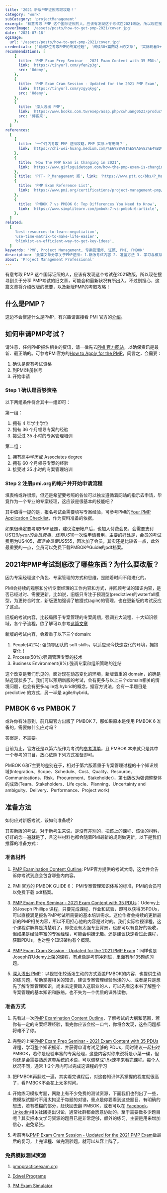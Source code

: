 ```yaml
---
title: '2021 新版PMP证照考取攻略！'
category: 'work'
subCategory: 'projectManagement'
excerpt: '有意考取 PMP 这个国际证照的人，应该有发现这个考试在2021改版，所以现在搜寻到关于分享 PMP考试的旧文章，可能会和最新状况有所出入。不过别担心，这篇文章将介绍改版的概要，以及新版PMP的考取攻略！'
coverImage: '/assets/posts/how-to-get-pmp-2021/cover.jpg'
date: '2021-07-18'
ogImage:
  url: '/assets/posts/how-to-get-pmp-2021/cover.jpg'
credentials: ['访问2位考取PMP的专案经理', '阅读30+篇网路上的文章', '实际观看3+个线上课程']
recommendations: [
    {
      title: 'PMP Exam Prep Seminar - 2021 Exam Content with 35 PDUs',
      link: 'https://tinyurl.com/yfen2p3g',
      src: 'Udemy',
    },
    {
      title: 'PMP Exam Cram Session - Updated for the 2021 PMP Exam',
      link: 'https://tinyurl.com/yzgyqkyg',
      src: 'Udemy',
    },
    {
      title: '深入浅出 PMP',
      link: 'https://www.books.com.tw/exep/assp.php/cwhuang0523/products/0010825895?utm_source=cwhuang0523&utm_medium=ap-books&utm_content=recommend&utm_campaign=ap-202108',
      src: '博客来',
    },
  ]
references:
  [
    {
      title: '一个月内考取 PMP 证照攻略，PMP 实际上有用吗？',
      link: 'https://chi-wei-huang.medium.com/%E6%88%91%E5%A6%82%E4%BD%95%E5%9C%A8%E4%B8%80%E5%80%8B%E6%9C%88%E5%85%A7%E5%8F%96%E5%BE%97pmp%E8%AD%89%E7%85%A7-project-management-professional-certification-544b2937adeb',
    },
    {
      title: 'How The PMP Exam is Changing in 2021',
      link: 'https://www.girlsguidetopm.com/how-the-pmp-exam-is-changing-next-year/',
    },
    { title: 'PTT- P_Management 版', link: 'https://www.ptt.cc/bbs/P_Management/index.html' },
    {
      title: 'PMP Exam Reference List',
      link: 'https://www.pmi.org/certifications/project-management-pmp/earn-the-pmp/pmp-exam-preparation/pmp-reference-list?utm_campaign=2021-07-19&utm_term=8912846&utm_content=educational&utm_source=email-sendgrid&utm_medium=979552',
    },
    {
      title: 'PMBOK 7 vs PMBOK 6: Top Differences You Need to Know',
      link: 'https://www.simplilearn.com/pmbok-7-vs-pmbok-6-article',
    },
  ]
related:
  [
    'best-resources-to-learn-negotiation',
    'use-time-matrix-to-make-life-easier',
    'blinkist-an-efficient-way-to-get-key-ideas',
  ]
keywords: 'PMP, Project Management, 专案管理师, 证照, PMI, PMBOK'
description: '此篇文章分享关于PMP证照: 1.新版考试内容 2. 准备方法 3. 学习与模拟测试资源'
about: 'Project Management Professional'
---
```


 <!-- zh-CN-->

有意考取 PMP 这个国际证照的人，应该有发现这个考试在2021改版，所以现在搜寻到关于分享 PMP考试的旧文章，可能会和最新状况有所出入。不过别担心，这篇文章将介绍改版的概要，以及新版PMP的考取攻略！

## 什么是PMP？

这边不会赘述什么是PMP，有兴趣请直接看 PMI 官方的[介绍](https://www.pmi.org/certifications/project-management-pmp)。

## 如何申请PMP考试？

请注意，任何PMP报名相关的资讯，请一律先去[PMI 官方网站](https://www.pmi.org/)，以确保资讯是最新、最正确的。可参考PMI官方的[How to Apply for the PMP](https://www.pmi.org/certifications/project-management-pmp/earn-the-pmp/how-to-apply)，简言之，会需要：

1. 确认是否有考试资格
2. 到PMI注册帐号
3. 开始申请

### Step 1 确认是否够资格

以下两组条件符合其中一组即可：

第一组：

1. 拥有 4 年学士学位
2. 拥有 36 个月领导专案的经验
3. 接受过 35 小时的专案管理培训

第二组：

1. 拥有高中学历或 Associates degree
2. 拥有 60 个月领导专案的经验
3. 接受过 35 小时的专案管理培训

### Step 2 注册pmi.org的帐户并开始申请流程

填表格或许很烦，但还是希望要考照的各位可以独立遵循着网站的指示去申请，毕竟作为一个专业的专案经理，这应该是很基本的技能吧？

其中值得一提的是，报名考试会需要填写专案经验，可参考PMI的[Your PMP Application Checklist](https://www.pmi.org/-/media/pmi/documents/public/pdf/certifications/your-pmp-application-checklist.pdf?v=598ade6b-8bd6-4ef5-a7d6-1d363a2b93d0)，作为资料准备的依据。

如果很确定要考取PMP证照，建议注册帐户后，也加入付费会员，会需要支付US$129/year的会员费用，还有US$10一次性申请费用，主要的好处是，会员的考试费用为US$405，而非会员要 US$555，因次加了会员，其实还是比较省一点，此外最重要的一点，会员可以免费下载PMBOK®Guide的pdf档案。

## 2021年PMP考试到底改了哪些东西？为什么要改版？

因为专案经理这个角色、专案管理的方式和思维，是随着时间不段进化的。

PMI会持续的观察和分析专案经理的工作内容和方式，并回顾考试的知识内容，是否已经过时、需要更新。比如说，旧版只专注于预测型(predictive)的waterfall模型，为更符合时宜，新版更加强调了敏捷式(agile)的管理，也在更新版的考试反应了这点。

旧版的考试内容，比较局限于专案管理的专案周期，强调五大流程、十大知识领域，各个子流程，欲了解可以参考[这篇文章](https://chi-wei-huang.medium.com/%E6%88%91%E5%A6%82%E4%BD%95%E5%9C%A8%E4%B8%80%E5%80%8B%E6%9C%88%E5%85%A7%E5%8F%96%E5%BE%97pmp%E8%AD%89%E7%85%A7-project-management-professional-certification-544b2937adeb)

新版的考试内容，会着重于以下三个domain:

1. People(42%): 强领导团队的 soft skills，以适应现今快速变化的环境，拥抱变化！
2. Process(50%):强调管理专案的技术
3. Business Environment(8%):强调专案和组织策略的连结

这个改变是我们乐见的，面对现在动态变化的环境，新版着重的 domain，的确是贴近现状多了。我们可以预期新版的考试，会有更多与以上三个domain相关的情境问题，也会有更多agile或 hybrid的概念，据官方说法，会有一半题目是 predictive 的方式，另一半是 agile/hybrid。

## PMBOK 6 vs PMBOK 7

或许你有注意到，前几周官方出版了 PMBOK 7，那如果原本是使用 PMBOK 6 准备的，需要做什么应对吗？

答案是，不需要。

目前为止，官方还是以第六版作为考试的[参考清单](https://www.pmi.org/certifications/project-management-pmp/earn-the-pmp/pmp-exam-preparation/pmp-reference-list?utm_campaign=2021-07-19&utm_term=8912846&utm_content=educational&utm_source=email-sendgrid&utm_medium=979552)，且 PMBOK 本来就只是其中一个参考的书目，放心依照下列方式准备即可。

PMBOK 6和7主要的差别在于，相对于第六版着重于专案管理过程的十个知识领域(Integration、Scope、Schedule、Cost、Quality、Resource、Communications、Risk、Procurement、Stakeholder)，第七版改为强调整整体的成效(Team、Stakeholders、Life cycle、Planning、Uncertainty and ambiguity、Delivery、Performance、Project work)

## 准备方法


如何应对新版考试，该如何准备呢?

其实新版的考试，对于新考生来说，是没有差别的，把该上的课程、该读的材料，好好的念一遍就是了，且这些材料也都会随着PMI最新的规则做更新，以下是我们推荐的准备方式：

### 准备材料

1. [PMP Examination Content Outline](https://www.pmi.org/-/media/pmi/documents/public/pdf/certifications/pmp-examination-content-outline.pdf?v=ef41743a-9156-4137-a9a6-fd31e19a9668): PMP官方提供的考试大纲，这文件会告诉你考试到底会包含哪些内内容。

2. PMI 官方的 PMBOK GUIDE 6： PMI专案管理知识体系的标准，PMI的会员可以免费下载 pdf档案。

3. [PMP Exam Prep Seminar - 2021 Exam Content with 35 PDUs](https://tinyurl.com/yfen2p3g)：Udemy上的Joseph Phillips 课程，只要完成课程、作业和试验，即可以获得35PDUs，可以直接满足报名PMP考试所需要的基本培训需求。这位作者会持续的更新最新的PMP相关内容，所以不用担心他的内容是过时的。我们实际检视课程，这个课程讲解算是清楚明了，即使没有太强专业背景，也都可以有良好的吸收，但如果是经验丰富的专案经理，可能会稍嫌无趣。还是建议快速看过此课程，获取PDUs，也对整个知识架构有个概观。

4. [PMP Exam Cram Session - Updated for the 2021 PMP Exam](https://tinyurl.com/yzgyqkyg)：同样也是Joseph在Udemy上架的课程，有点像是考前冲刺班，里面有附135题练习题。

5. [深入浅出 PMP](https://www.books.com.tw/exep/assp.php/cwhuang0523/products/0010825895?utm_source=cwhuang0523&utm_medium=ap-books&utm_content=recommend&utm_campaign=ap-202108)：以视觉化较活泼生动的方式涵盖PMBOK的内容，也提供生动的练习题，帮助掌握相关的知识，建议专案管理经验尚浅的人、或者是只是想先了解专案管理知识，尚未去定要踏入这职业的人，可以先看这本书了解整个专案管理的基本知识和脉络。也不失为一个优质的课外读物。

### 准备方式

1. 先看过一次[PMP Examination Content Outline](https://www.pmi.org/-/media/pmi/documents/public/pdf/certifications/pmp-examination-content-outline.pdf?v=ef41743a-9156-4137-a9a6-fd31e19a9668)，了解考试的大纲和范围，若你有一定的专案经理经验，看完你应该会松一口气，你将会发现，这些问题都将难不了你。

2. 完整的上完[PMP Exam Prep Seminar - 2021 Exam Content with 35 PDUs](https://tinyurl.com/yfen2p3g)课程，学习整个知识框架、并获得申请考试足够的 PDUs，同时建议一起扫过PMBOK，若你是经验丰富的专案经理，这些内容对你来说将是小菜一碟，但你还是会需要熟悉这套系统的术语，可以调整成1.5x速率来看完课程。每个人状况不同，通常 1-2个月内可以完成这课程的学习

3. 把PMBOK再翻过一遍，其实看完课程后，对这套知识体系掌握的程度就很高了，看PMBOK不会花上太多时间。

4. 开始练习模拟考题，网路上有不少免费的测试资源，下面我们也列出了一些，做模拟试题时不用太拘泥于每题的对错，重点是你要看到这些题目，有明确的想法，若有模糊的部分，赶快回去翻 PMBOK，或者可以在 [Facebook](https://www.facebook.com/groups/839989579444112)、[Linkedin](https://www.linkedin.com/search/results/groups/?keywords=PMP)相关社团提出讨论，通常社群都会愿意协助的。至于需要做多少题目呢？其实把本文学习资源的题目已是非常足够，额外的练习，主要是用来增加信心，避免紧张。

5. 考前再以[PMP Exam Cram Session - Updated for the 2021 PMP Exam](https://tinyurl.com/yzgyqkyg)做最后的复习，上完课程、做完测验题，就可以从容上阵了。

### 免费模拟测试资源

1. [pmppracticeexam.org](https://www.pmppracticeexam.org/)

2. [Edwel Programs](https://www.edwel.com/Free-Resources/PMP-Certification-Practice-Exam.aspx)

3. [PM Exam Simulator](https://free.pm-exam-simulator.com/)
